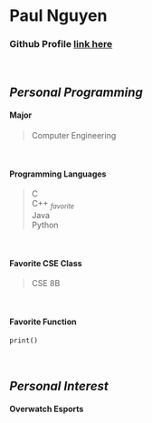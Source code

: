 # **Paul Nguyen** 
### Github Profile [link here](https://github.com/pdn002)

<br>

## _Personal Programming_
#### Major
> Computer Engineering 

<br>

#### Programming Languages
> C <br>
> C++ <sub> *favorite* </sub><br>
> Java <br>
> Python <br>

<br>

#### Favorite CSE Class
> CSE 8B

<br>

#### Favorite Function
```
print()
```

<br>

## _Personal Interest_
#### Overwatch Esports